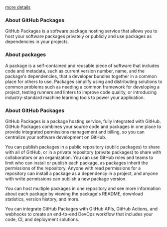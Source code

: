 [more details](https://help.github.com/en/github/managing-packages-with-github-packages/about-github-packages)

### About GitHub Packages
GitHub Packages is a software package hosting service that allows you to host your software packages privately or publicly and use packages as dependencies in your projects.

### About packages
A package is a self-contained and reusable piece of software that includes code and metadata, such as current version number, name, and the package's dependencies, that a developer bundles together in a common place for others to use. Packages simplify using and distributing solutions to common problems such as needing a common framework for developing a project, testing runners and linters to improve code quality, or introducing industry-standard machine learning tools to power your application.

### About GitHub Packages
GitHub Packages is a package hosting service, fully integrated with GitHub. GitHub Packages combines your source code and packages in one place to provide integrated permissions management and billing, so you can centralize your software development on GitHub.

You can publish packages in a public repository (public packages) to share with all of GitHub, or in a private repository (private packages) to share with collaborators or an organization. You can use GitHub roles and teams to limit who can install or publish each package, as packages inherit the permissions of the repository. Anyone with read permissions for a repository can install a package as a dependency in a project, and anyone with write permissions can publish a new package version.

You can host multiple packages in one repository and see more information about each package by viewing the package's README, download statistics, version history, and more.

You can integrate GitHub Packages with GitHub APIs, GitHub Actions, and webhooks to create an end-to-end DevOps workflow that includes your code, CI, and deployment solutions.
